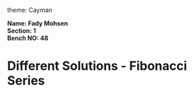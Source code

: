 theme: Cayman


**Name: Fady Mohsen** <br/>
**Section: 1** <br/>
**Bench NO: 48** <br/>


# Different Solutions - Fibonacci Series


